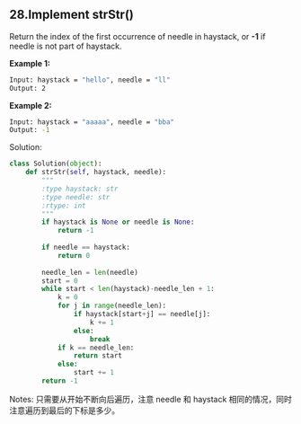 ## 28.Implement strStr()

Return the index of the first occurrence of needle in haystack, or **-1** if needle is not part of haystack.

**Example 1:**

```bash
Input: haystack = "hello", needle = "ll"
Output: 2
```

**Example 2:**

```bash
Input: haystack = "aaaaa", needle = "bba"
Output: -1
```



Solution:

```python
class Solution(object):
    def strStr(self, haystack, needle):
        """
        :type haystack: str
        :type needle: str
        :rtype: int
        """
        if haystack is None or needle is None:
            return -1
        
        if needle == haystack:
            return 0
        
        needle_len = len(needle)
        start = 0
        while start < len(haystack)-needle_len + 1:
            k = 0
            for j in range(needle_len):
                if haystack[start+j] == needle[j]:
                    k += 1
                else:
                    break
            if k == needle_len:
                return start
            else:
                start += 1
        return -1
```



Notes: 只需要从开始不断向后遍历，注意 needle 和 haystack 相同的情况，同时注意遍历到最后的下标是多少。